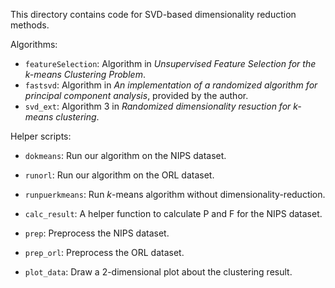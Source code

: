 This directory contains code for SVD-based dimensionality reduction methods.

Algorithms:

* `featureSelection`: Algorithm in *Unsupervised Feature Selection for the k-means Clustering Problem*.
* `fastsvd`: Algorithm in *An implementation of a randomized algorithm for principal component analysis*, provided by the author.
* `svd_ext`: Algorithm 3 in *Randomized dimensionality resuction for k-means clustering*.

Helper scripts:

* `dokmeans`: Run our algorithm on the NIPS dataset.
* `runorl`: Run our algorithm on the ORL dataset.
* `runpuerkmeans`: Run *k*-means algorithm without dimensionality-reduction.

* `calc_result`: A helper function to calculate P and F for the NIPS dataset.
* `prep`: Preprocess the NIPS dataset.
* `prep_orl`: Preprocess the ORL dataset.
* `plot_data`: Draw a 2-dimensional plot about the clustering result.